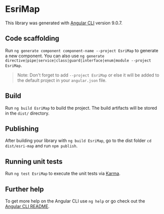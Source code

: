 # EsriMap

This library was generated with [Angular CLI](https://github.com/angular/angular-cli) version 9.0.7.

## Code scaffolding

Run `ng generate component component-name --project EsriMap` to generate a new component. You can also use `ng generate directive|pipe|service|class|guard|interface|enum|module --project EsriMap`.
> Note: Don't forget to add `--project EsriMap` or else it will be added to the default project in your `angular.json` file. 

## Build

Run `ng build EsriMap` to build the project. The build artifacts will be stored in the `dist/` directory.

## Publishing

After building your library with `ng build EsriMap`, go to the dist folder `cd dist/esri-map` and run `npm publish`.

## Running unit tests

Run `ng test EsriMap` to execute the unit tests via [Karma](https://karma-runner.github.io).

## Further help

To get more help on the Angular CLI use `ng help` or go check out the [Angular CLI README](https://github.com/angular/angular-cli/blob/master/README.md).

